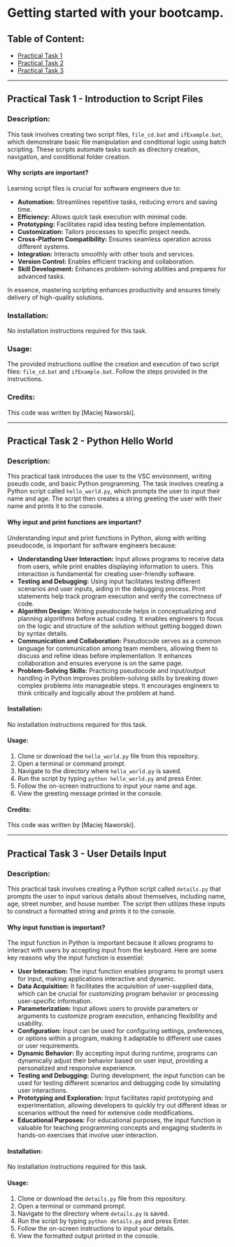 # Getting started with your bootcamp.

## Table of Content:
- [Practical Task 1](#practical-task-1)
- [Practical Task 2](#practical-task-2)
- [Practical Task 3](#practical-task-3)

---

## Practical Task 1 - Introduction to Script Files

### Description:
This task involves creating two script files, `file_cd.bat` and `ifExample.bat`, which demonstrate basic file manipulation and conditional logic using batch scripting. These scripts automate tasks such as directory creation, navigation, and conditional folder creation.

#### Why scripts are important?

Learning script files is crucial for software engineers due to:

- **Automation:** Streamlines repetitive tasks, reducing errors and saving time.
- **Efficiency:** Allows quick task execution with minimal code.
- **Prototyping:** Facilitates rapid idea testing before implementation.
- **Customization:** Tailors processes to specific project needs.
- **Cross-Platform Compatibility:** Ensures seamless operation across different systems.
- **Integration:** Interacts smoothly with other tools and services.
- **Version Control:** Enables efficient tracking and collaboration.
- **Skill Development:** Enhances problem-solving abilities and prepares for advanced tasks.

In essence, mastering scripting enhances productivity and ensures timely delivery of high-quality solutions.

### Installation:
No installation instructions required for this task.

### Usage:
The provided instructions outline the creation and execution of two script files: `file_cd.bat` and `ifExample.bat`. Follow the steps provided in the instructions.

### Credits:
This code was written by [Maciej Naworski].

---

## Practical Task 2 - Python Hello World

### Description:
This practical task introduces the user to the VSC environment, writing pseudo code, and basic Python programming. The task involves creating a Python script called `hello_world.py`, which prompts the user to input their name and age. The script then creates a string greeting the user with their name and prints it to the console.

#### Why input and print functions are important?

Understanding input and print functions in Python, along with writing pseudocode, is important for software engineers because:

- **Understanding User Interaction:** Input allows programs to receive data from users, while print enables displaying information to users. This interaction is fundamental for creating user-friendly software.
- **Testing and Debugging:** Using input facilitates testing different scenarios and user inputs, aiding in the debugging process. Print statements help track program execution and verify the correctness of code.
- **Algorithm Design:** Writing pseudocode helps in conceptualizing and planning algorithms before actual coding. It enables engineers to focus on the logic and structure of the solution without getting bogged down by syntax details.
- **Communication and Collaboration:** Pseudocode serves as a common language for communication among team members, allowing them to discuss and refine ideas before implementation. It enhances collaboration and ensures everyone is on the same page.
- **Problem-Solving Skills:** Practicing pseudocode and input/output handling in Python improves problem-solving skills by breaking down complex problems into manageable steps. It encourages engineers to think critically and logically about the problem at hand.

#### Installation:
No installation instructions required for this task.

#### Usage:
1. Clone or download the `hello_world.py` file from this repository.
2. Open a terminal or command prompt.
3. Navigate to the directory where `hello_world.py` is saved.
4. Run the script by typing `python hello_world.py` and press Enter.
5. Follow the on-screen instructions to input your name and age.
6. View the greeting message printed in the console.

#### Credits:
This code was written by [Maciej Naworski].

---

## Practical Task 3 - User Details Input

### Description:
This practical task involves creating a Python script called `details.py` that prompts the user to input various details about themselves, including name, age, street number, and house number. The script then utilizes these inputs to construct a formatted string and prints it to the console.

#### Why input function is important?

The input function in Python is important because it allows programs to interact with users by accepting input from the keyboard. Here are some key reasons why the input function is essential:

- **User Interaction:** The input function enables programs to prompt users for input, making applications interactive and dynamic.
- **Data Acquisition:** It facilitates the acquisition of user-supplied data, which can be crucial for customizing program behavior or processing user-specific information.
- **Parameterization:** Input allows users to provide parameters or arguments to customize program execution, enhancing flexibility and usability.
- **Configuration:** Input can be used for configuring settings, preferences, or options within a program, making it adaptable to different use cases or user requirements.
- **Dynamic Behavior:** By accepting input during runtime, programs can dynamically adjust their behavior based on user input, providing a personalized and responsive experience.
- **Testing and Debugging:** During development, the input function can be used for testing different scenarios and debugging code by simulating user interactions.
- **Prototyping and Exploration:** Input facilitates rapid prototyping and experimentation, allowing developers to quickly try out different ideas or scenarios without the need for extensive code modifications.
- **Educational Purposes:** For educational purposes, the input function is valuable for teaching programming concepts and engaging students in hands-on exercises that involve user interaction.

#### Installation:
No installation instructions required for this task.

#### Usage:
1. Clone or download the `details.py` file from this repository.
2. Open a terminal or command prompt.
3. Navigate to the directory where `details.py` is saved.
4. Run the script by typing `python details.py` and press Enter.
5. Follow the on-screen instructions to input your details.
6. View the formatted output printed in the console.
